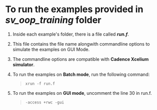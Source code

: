 # To run the examples provided in ***sv_oop_training*** folder
1. Inside each example's folder, there is a file called ***run.f***.
2. This file contains the file name alongwith commandline options to simulate the examples on GUI Mode.
3. The commandline options are compatible with **Cadence Xcelium simulator**.
4. To run the examples on **Batch mode**, run the following command:
    >``xrun -f run.f`` 

5. To run the examples on **GUI mode**, uncomment the line 30 in run.f.
    >``-access +rwc -gui`` 
